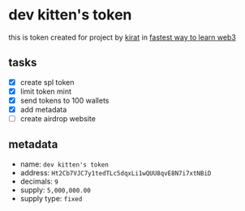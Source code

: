# dev kitten's token

this is token created for project by [kirat](https://github.com/hkirat) in [fastest way to learn web3](https://www.youtube.com/watch?v=8NeZgmSfbYg)  

## tasks

- [x] create spl token  
- [x] limit token mint  
- [x] send tokens to 100 wallets  
- [x] add metadata  
- [ ] create airdrop website  

## metadata

- name: `dev kitten's token`
- address: `Ht2Cb7VJC7y1tedTLc5dqxLi1wQUU8qvE8N7i7xtNBiD`
- decimals: `9`
- supply: `5,000,000.00`
- supply type: `fixed`

